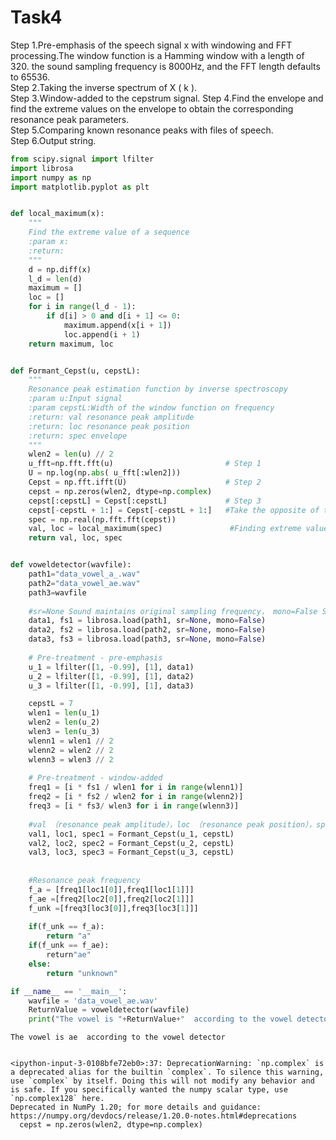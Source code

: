 # Task4
Step 1.Pre-emphasis of the speech signal x with windowing and FFT processing.The window function is a Hamming window with a length of 320. the sound sampling frequency is 8000Hz, and the FFT length defaults to 65536.  
Step 2.Taking the inverse spectrum of X ( k ).  
Step 3.Window-added to the cepstrum signal. 
Step 4.Find the envelope and find the extreme values on the envelope to obtain the corresponding resonance peak parameters.  
Step 5.Comparing known resonance peaks with files of speech.  
Step 6.Output string.  


```python
from scipy.signal import lfilter
import librosa
import numpy as np
import matplotlib.pyplot as plt


def local_maximum(x):
    """
    Find the extreme value of a sequence
    :param x:
    :return:
    """
    d = np.diff(x)
    l_d = len(d)
    maximum = []
    loc = []
    for i in range(l_d - 1):
        if d[i] > 0 and d[i + 1] <= 0:
            maximum.append(x[i + 1])
            loc.append(i + 1)
    return maximum, loc


def Formant_Cepst(u, cepstL):
    """
    Resonance peak estimation function by inverse spectroscopy
    :param u:Input signal
    :param cepstL:Width of the window function on frequency
    :return: val resonance peak amplitude 
    :return: loc resonance peak position 
    :return: spec envelope
    """
    wlen2 = len(u) // 2
    u_fft=np.fft.fft(u)                         # Step 1
    U = np.log(np.abs( u_fft[:wlen2]))
    Cepst = np.fft.ifft(U)                      # Step 2
    cepst = np.zeros(wlen2, dtype=np.complex)
    cepst[:cepstL] = Cepst[:cepstL]             # Step 3
    cepst[-cepstL + 1:] = Cepst[-cepstL + 1:]	#Take the opposite of the second equation 
    spec = np.real(np.fft.fft(cepst))
    val, loc = local_maximum(spec)               #Finding extreme values on the envelope
    return val, loc, spec


def voweldetector(wavfile):
    path1="data_vowel_a_.wav"
    path2="data_vowel_ae.wav"
    path3=wavfile
    
    #sr=None Sound maintains original sampling frequency， mono=False Sound maintains original number of channels
    data1, fs1 = librosa.load(path1, sr=None, mono=False)
    data2, fs2 = librosa.load(path2, sr=None, mono=False)
    data3, fs3 = librosa.load(path3, sr=None, mono=False)
    
    # Pre-treatment - pre-emphasis
    u_1 = lfilter([1, -0.99], [1], data1)
    u_2 = lfilter([1, -0.99], [1], data2)
    u_3 = lfilter([1, -0.99], [1], data3)

    cepstL = 7
    wlen1 = len(u_1)
    wlen2 = len(u_2)
    wlen3 = len(u_3)
    wlenn1 = wlen1 // 2
    wlenn2 = wlen2 // 2
    wlenn3 = wlen3 // 2
    
    # Pre-treatment - window-added 
    freq1 = [i * fs1 / wlen1 for i in range(wlenn1)]
    freq2 = [i * fs2 / wlen2 for i in range(wlenn2)]
    freq3 = [i * fs3/ wlen3 for i in range(wlenn3)]
    
    #val （resonance peak amplitude），loc （resonance peak position），spec（envelope）
    val1, loc1, spec1 = Formant_Cepst(u_1, cepstL)
    val2, loc2, spec2 = Formant_Cepst(u_2, cepstL)
    val3, loc3, spec3 = Formant_Cepst(u_3, cepstL)
    
    
    #Resonance peak frequency
    f_a = [freq1[loc1[0]],freq1[loc1[1]]]
    f_ae =[freq2[loc2[0]],freq2[loc2[1]]]
    f_unk =[freq3[loc3[0]],freq3[loc3[1]]]
    
    if(f_unk == f_a):
        return "a"
    if(f_unk == f_ae):
        return"ae"
    else:
        return "unknown"

if __name__ == '__main__':
    wavfile = 'data_vowel_ae.wav'
    ReturnValue = voweldetector(wavfile)
    print("The vowel is "+ReturnValue+"  according to the vowel detector")
```

    The vowel is ae  according to the vowel detector
    

    <ipython-input-3-0108bfe72eb0>:37: DeprecationWarning: `np.complex` is a deprecated alias for the builtin `complex`. To silence this warning, use `complex` by itself. Doing this will not modify any behavior and is safe. If you specifically wanted the numpy scalar type, use `np.complex128` here.
    Deprecated in NumPy 1.20; for more details and guidance: https://numpy.org/devdocs/release/1.20.0-notes.html#deprecations
      cepst = np.zeros(wlen2, dtype=np.complex)
    


```python

```
